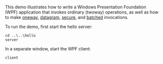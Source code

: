 This demo illustrates how to write a Windows Presentation Foundation
(WPF) application that invokes ordinary (twoway) operations, as well
as how to make [oneway][1], [datagram][2], [secure][3], and
[batched][4] invocations.

To run the demo, first start the hello server:

```
cd ..\..\hello
server
```

In a separate window, start the WPF client:

```
client
```

[1]: https://doc.zeroc.com/ice/3.7/client-side-features/oneway-invocations
[2]: https://doc.zeroc.com/ice/3.7/client-side-features/datagram-invocations
[3]: https://doc.zeroc.com/ice/3.7/ice-plugins/icessl
[4]: https://doc.zeroc.com/ice/3.7/client-side-features/batched-invocations
